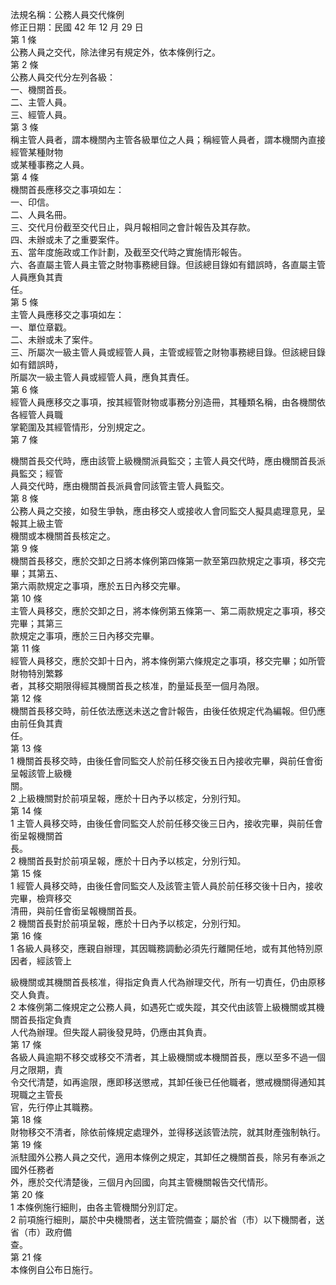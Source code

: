 法規名稱：公務人員交代條例  
修正日期：民國 42 年 12 月 29 日  
第 1 條  
公務人員之交代，除法律另有規定外，依本條例行之。  
第 2 條  
公務人員交代分左列各級：  
一、機關首長。  
二、主管人員。  
三、經管人員。  
第 3 條  
稱主管人員者，謂本機關內主管各級單位之人員；稱經管人員者，謂本機關內直接經管某種財物  
或某種事務之人員。  
第 4 條  
機關首長應移交之事項如左：  
一、印信。  
二、人員名冊。  
三、交代月份截至交代日止，與月報相同之會計報告及其存款。  
四、未辦或未了之重要案件。  
五、當年度施政或工作計劃，及截至交代時之實施情形報告。  
六、各直屬主管人員主管之財物事務總目錄。但該總目錄如有錯誤時，各直屬主管人員應負其責  
任。  
第 5 條  
主管人員應移交之事項如左：  
一、單位章戳。  
二、未辦或未了案件。  
三、所屬次一級主管人員或經管人員，主管或經管之財物事務總目錄。但該總目錄如有錯誤時，  
所屬次一級主管人員或經管人員，應負其責任。  
第 6 條  
經管人員應移交之事項，按其經管財物或事務分別造冊，其種類名稱，由各機關依各經管人員職  
掌範圍及其經管情形，分別規定之。  
第 7 條  


機關首長交代時，應由該管上級機關派員監交；主管人員交代時，應由機關首長派員監交；經管  
人員交代時，應由機關首長派員會同該管主管人員監交。  
第 8 條  
公務人員之交接，如發生爭執，應由移交人或接收人會同監交人擬具處理意見，呈報其上級主管  
機關或本機關首長核定之。  
第 9 條  
機關首長移交，應於交卸之日將本條例第四條第一款至第四款規定之事項，移交完畢；其第五、  
第六兩款規定之事項，應於五日內移交完畢。  
第 10 條  
主管人員移交，應於交卸之日，將本條例第五條第一、第二兩款規定之事項，移交完畢；其第三  
款規定之事項，應於三日內移交完畢。  
第 11 條  
經管人員移交，應於交卸十日內，將本條例第六條規定之事項，移交完畢；如所管財物特別繁夥  
者，其移交期限得經其機關首長之核准，酌量延長至一個月為限。  
第 12 條  
機關首長移交時，前任依法應送未送之會計報告，由後任依規定代為編報。但仍應由前任負其責  
任。  
第 13 條  
1 機關首長移交時，由後任會同監交人於前任移交後五日內接收完畢，與前任會銜呈報該管上級機  
關。  
2 上級機關對於前項呈報，應於十日內予以核定，分別行知。  
第 14 條  
1 主管人員移交時，由後任會同監交人於前任移交後三日內，接收完畢，與前任會銜呈報機關首  
長。  
2 機關首長對於前項呈報，應於十日內予以核定，分別行知。  
第 15 條  
1 經管人員移交時，由後任會同監交人及該管主管人員於前任移交後十日內，接收完畢，檢齊移交  
清冊，與前任會銜呈報機關首長。  
2 機關首長對於前項呈報，應於十日內予以核定，分別行知。  
第 16 條  
1 各級人員移交，應親自辦理，其因職務調動必須先行離開任地，或有其他特別原因者，經該管上  


級機關或其機關首長核准，得指定負責人代為辦理交代，所有一切責任，仍由原移交人負責。  
2 本條例第二條規定之公務人員，如遇死亡或失蹤，其交代由該管上級機關或其機關首長指定負責  
人代為辦理。但失蹤人嗣後發見時，仍應由其負責。  
第 17 條  
各級人員逾期不移交或移交不清者，其上級機關或本機關首長，應以至多不過一個月之限期，責  
令交代清楚，如再逾限，應即移送懲戒，其卸任後已任他職者，懲戒機關得通知其現職之主管長  
官，先行停止其職務。  
第 18 條  
財物移交不清者，除依前條規定處理外，並得移送該管法院，就其財產強制執行。  
第 19 條  
派駐國外公務人員之交代，適用本條例之規定，其卸任之機關首長，除另有奉派之國外任務者  
外，應於交代清楚後，三個月內回國，向其主管機關報告交代情形。  
第 20 條  
1 本條例施行細則，由各主管機關分別訂定。  
2 前項施行細則，屬於中央機關者，送主管院備查；屬於省（市）以下機關者，送省（市）政府備  
查。  
第 21 條  
本條例自公布日施行。  



